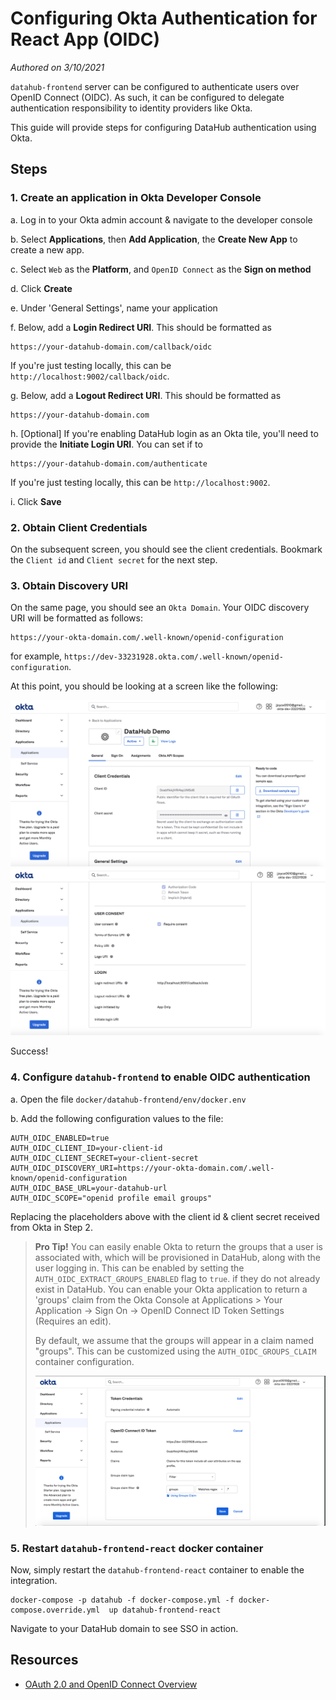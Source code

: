 # Configuring Okta Authentication for React App (OIDC)
*Authored on 3/10/2021*

`datahub-frontend` server can be configured to authenticate users over OpenID Connect (OIDC). As such, it can be configured to
delegate authentication responsibility to identity providers like Okta.

This guide will provide steps for configuring DataHub authentication using Okta.

## Steps

### 1. Create an application in Okta Developer Console

a. Log in to your Okta admin account & navigate to the developer console

b. Select **Applications**, then **Add Application**, the **Create New App** to create a new app.

c. Select `Web` as the **Platform**, and `OpenID Connect` as the **Sign on method**

d. Click **Create**

e. Under 'General Settings', name your application

f. Below, add a **Login Redirect URI**. This should be formatted as

```
https://your-datahub-domain.com/callback/oidc
```

If you're just testing locally, this can be `http://localhost:9002/callback/oidc`.

g. Below, add a **Logout Redirect URI**. This should be formatted as

```
https://your-datahub-domain.com
```

h. [Optional] If you're enabling DataHub login as an Okta tile, you'll need to provide the **Initiate Login URI**. You
can set if to

```
https://your-datahub-domain.com/authenticate
```

If you're just testing locally, this can be `http://localhost:9002`.

i. Click **Save**


### 2. Obtain Client Credentials

On the subsequent screen, you should see the client credentials. Bookmark the `Client id` and `Client secret` for the next step.

### 3. Obtain Discovery URI

On the same page, you should see an `Okta Domain`. Your OIDC discovery URI will be formatted as follows:

```
https://your-okta-domain.com/.well-known/openid-configuration
```

for example, `https://dev-33231928.okta.com/.well-known/openid-configuration`.

At this point, you should be looking at a screen like the following:

![okta-setup-1](img/okta-setup-1.png)
![okta-setup-2](img/okta-setup-2.png)

Success!

### 4. Configure `datahub-frontend` to enable OIDC authentication

a. Open the file `docker/datahub-frontend/env/docker.env`

b. Add the following configuration values to the file:

```
AUTH_OIDC_ENABLED=true
AUTH_OIDC_CLIENT_ID=your-client-id
AUTH_OIDC_CLIENT_SECRET=your-client-secret
AUTH_OIDC_DISCOVERY_URI=https://your-okta-domain.com/.well-known/openid-configuration
AUTH_OIDC_BASE_URL=your-datahub-url
AUTH_OIDC_SCOPE="openid profile email groups"
```

Replacing the placeholders above with the client id & client secret received from Okta in Step 2.

> **Pro Tip!** You can easily enable Okta to return the groups that a user is associated with, which will be provisioned in DataHub, along with the user logging in. This can be enabled by setting the `AUTH_OIDC_EXTRACT_GROUPS_ENABLED` flag to `true`. 
> if they do not already exist in DataHub. You can enable your Okta application to return a 'groups' claim from the Okta Console at Applications > Your Application -> Sign On -> OpenID Connect ID Token Settings (Requires an edit).
> 
> By default, we assume that the groups will appear in a claim named "groups". This can be customized using the `AUTH_OIDC_GROUPS_CLAIM` container configuration. 
> 
> ![okta-setup-2](img/okta-setup-groups-claim.png)

### 5. Restart `datahub-frontend-react` docker container

Now, simply restart the `datahub-frontend-react` container to enable the integration.

```
docker-compose -p datahub -f docker-compose.yml -f docker-compose.override.yml  up datahub-frontend-react
```

Navigate to your DataHub domain to see SSO in action.

## Resources
- [OAuth 2.0 and OpenID Connect Overview](https://developer.okta.com/docs/concepts/oauth-openid/)
